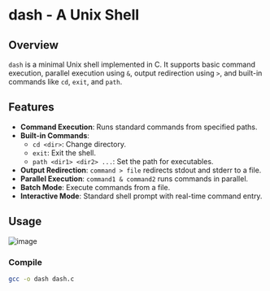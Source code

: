 # dash - A Unix Shell

## Overview

`dash` is a minimal Unix shell implemented in C. It supports basic command execution, parallel execution using `&`, output redirection using `>`, and built-in commands like `cd`, `exit`, and `path`.

## Features

- **Command Execution**: Runs standard commands from specified paths.
- **Built-in Commands**:
  - `cd <dir>`: Change directory.
  - `exit`: Exit the shell.
  - `path <dir1> <dir2> ...`: Set the path for executables.
- **Output Redirection**: `command > file` redirects stdout and stderr to a file.
- **Parallel Execution**: `command1 & command2` runs commands in parallel.
- **Batch Mode**: Execute commands from a file.
- **Interactive Mode**: Standard shell prompt with real-time command entry.

## Usage

![image](https://github.com/user-attachments/assets/16a3cc8a-637e-4df5-bd96-8b309f2bc772)

### Compile

```bash
gcc -o dash dash.c
